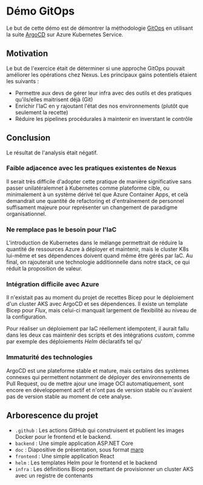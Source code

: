 # Démo GitOps 
Le but de cette démo est de démontrer la méthodologie [GitOps](https://www.redhat.com/en/topics/devops/what-is-gitops-workflow) en utilisant la suite [ArgoCD](https://argo-cd.readthedocs.io/en/stable/) sur Azure Kubernetes Service. 

## Motivation
Le but de l'exercice était de déterminer si une approche GitOps pouvait améliorer les opérations chez Nexus. Les principaux gains potentiels étaient les suivants : 

* Permettre aux devs de gérer leur infra avec des outils et des pratiques qu'ils/elles maitrisent déjà (Git)
* Enrichir l'IaC en y rajoutant l'état des nos environnements (plutôt que seulement la recette)
* Réduire les pipelines procédurales à maintenir en inverstant le contrôle

## Conclusion
Le résultat de l'analysis était négatif. 

### Faible adjacence avec les pratiques existentes de Nexus
Il serait très difficile d'adopter cette pratique de manière significative sans passer unilatéralemnet à Kubernetes comme plateforme cible, ou minimalement à un système dérivé tel que Azure Container Apps, et celà demandrait une quantité de refactoring et d'entraînement de personnel suffisament majeure pour représenter un changement de paradigme organisationnel. 

### Ne remplace pas le besoin pour l'IaC
L'introduction de Kubernetes dans le mélange permettrait de réduire la quantité de ressources Azure à déployer et maintenir, mais le cluster K8s lui-même et ses dépendences doivent quand même être gérés par IaC. Au final, on rajouterait une technologie additionnelle dans notre stack, ce qui réduit la proposition de valeur.

### Intégration difficile avec Azure
Il n'existait pas au moment du projet de recettes Bicep pour le déploiement d'un cluster AKS avec ArgoCD et ses dépendences. Il existe un template Bicep pour *Flux*, mais celui-ci manquait largement de flexibilité au niveau de la configuration. 

Pour réaliser un déploiement par IaC réellement idempotent, il aurait fallu dans les deux cas maintenir des scripts et des intégrations *custom*, comme par exemple des déploiements *Helm* déclaratifs tel qu'

### Immaturité des technologies
ArgoCD est une plateforme stable et mature, mais certains des systèmes connexes qui permettent notamment de déployer des environnements de Pull Request, ou de mettre ajour une image OCI automatiquement, sont encore en développement actif et n'ont pas de version stable ou n'avaient pas de version stable au moment de cete analyse. 

## Arborescence du projet
* `.github` : Les actions GitHub qui construisent et publient les images Docker pour le frontend et le backend.
* `backend` : Une simple application ASP.NET Core
* `doc` : Diapositive de présentation, sous format [marp](https://marp.app/)
* `frontend` : Une simple application React
* `helm` : Les templates Helm pour le frontend et le backend
* `infra` : Les définitions Bicep permettant de provisionner un cluster AKS avec un registre de contenants
